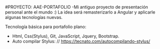 #PROYECTO: AAE-PORTAFOLIO
-Mi antiguo proyecto de presentación personal ante el mundo :)
La idea será remasterizarlo a Angular y aplicarle algunas tecnologías nuevas.

Tecnología básica para portafolio plano:
- Html, Css(Stylus), Git, JavaScript, Jquery, Bootstrap.
- Auto compilar Stylus: // https://tecnato.com/autocompilando-stylus/
